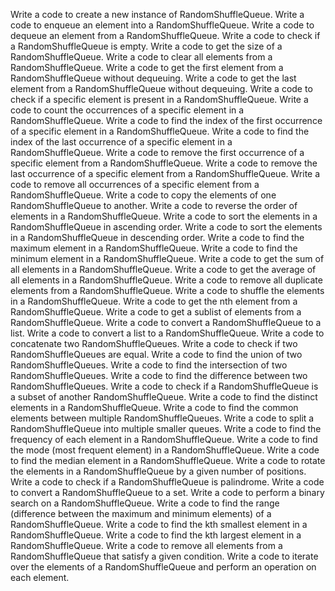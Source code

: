 Write a code to create a new instance of RandomShuffleQueue.
Write a code to enqueue an element into a RandomShuffleQueue.
Write a code to dequeue an element from a RandomShuffleQueue.
Write a code to check if a RandomShuffleQueue is empty.
Write a code to get the size of a RandomShuffleQueue.
Write a code to clear all elements from a RandomShuffleQueue.
Write a code to get the first element from a RandomShuffleQueue without dequeuing.
Write a code to get the last element from a RandomShuffleQueue without dequeuing.
Write a code to check if a specific element is present in a RandomShuffleQueue.
Write a code to count the occurrences of a specific element in a RandomShuffleQueue.
Write a code to find the index of the first occurrence of a specific element in a RandomShuffleQueue.
Write a code to find the index of the last occurrence of a specific element in a RandomShuffleQueue.
Write a code to remove the first occurrence of a specific element from a RandomShuffleQueue.
Write a code to remove the last occurrence of a specific element from a RandomShuffleQueue.
Write a code to remove all occurrences of a specific element from a RandomShuffleQueue.
Write a code to copy the elements of one RandomShuffleQueue to another.
Write a code to reverse the order of elements in a RandomShuffleQueue.
Write a code to sort the elements in a RandomShuffleQueue in ascending order.
Write a code to sort the elements in a RandomShuffleQueue in descending order.
Write a code to find the maximum element in a RandomShuffleQueue.
Write a code to find the minimum element in a RandomShuffleQueue.
Write a code to get the sum of all elements in a RandomShuffleQueue.
Write a code to get the average of all elements in a RandomShuffleQueue.
Write a code to remove all duplicate elements from a RandomShuffleQueue.
Write a code to shuffle the elements in a RandomShuffleQueue.
Write a code to get the nth element from a RandomShuffleQueue.
Write a code to get a sublist of elements from a RandomShuffleQueue.
Write a code to convert a RandomShuffleQueue to a list.
Write a code to convert a list to a RandomShuffleQueue.
Write a code to concatenate two RandomShuffleQueues.
Write a code to check if two RandomShuffleQueues are equal.
Write a code to find the union of two RandomShuffleQueues.
Write a code to find the intersection of two RandomShuffleQueues.
Write a code to find the difference between two RandomShuffleQueues.
Write a code to check if a RandomShuffleQueue is a subset of another RandomShuffleQueue.
Write a code to find the distinct elements in a RandomShuffleQueue.
Write a code to find the common elements between multiple RandomShuffleQueues.
Write a code to split a RandomShuffleQueue into multiple smaller queues.
Write a code to find the frequency of each element in a RandomShuffleQueue.
Write a code to find the mode (most frequent element) in a RandomShuffleQueue.
Write a code to find the median element in a RandomShuffleQueue.
Write a code to rotate the elements in a RandomShuffleQueue by a given number of positions.
Write a code to check if a RandomShuffleQueue is palindrome.
Write a code to convert a RandomShuffleQueue to a set.
Write a code to perform a binary search on a RandomShuffleQueue.
Write a code to find the range (difference between the maximum and minimum elements) of a RandomShuffleQueue.
Write a code to find the kth smallest element in a RandomShuffleQueue.
Write a code to find the kth largest element in a RandomShuffleQueue.
Write a code to remove all elements from a RandomShuffleQueue that satisfy a given condition.
Write a code to iterate over the elements of a RandomShuffleQueue and perform an operation on each element.